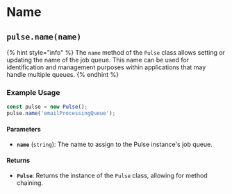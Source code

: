 # Name



## `pulse.name(name)`

{% hint style="info" %}
The `name` method of the `Pulse` class allows setting or updating the name of the job queue. This name can be used for identification and management purposes within applications that may handle multiple queues.
{% endhint %}

### Example Usage

```typescript
const pulse = new Pulse();
pulse.name('emailProcessingQueue');
```

#### Parameters

* **`name`** (`string`): The name to assign to the Pulse instance's job queue.

#### Returns

* **`Pulse`**: Returns the instance of the `Pulse` class, allowing for method chaining.

####
